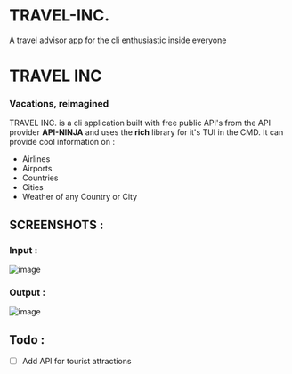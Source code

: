 # TRAVEL-INC.
A travel advisor app for the cli enthusiastic inside everyone

# TRAVEL INC

### Vacations, reimagined

TRAVEL INC. is a cli application built with free public API's from the API provider **API-NINJA** and uses the **rich** library for it's TUI in the CMD. It can provide cool information on :
- Airlines
- Airports
- Countries
- Cities
- Weather of any Country or City

## SCREENSHOTS :

### Input :
![image](https://user-images.githubusercontent.com/103417697/196384953-701875d6-e3e4-4f08-91b6-b326759d56fd.png)

### Output : 
![image](https://user-images.githubusercontent.com/103417697/196385197-bca70f4b-eaa3-4739-aafe-6ea4b8dc7924.png)

## Todo :

- [ ] Add API for tourist attractions
